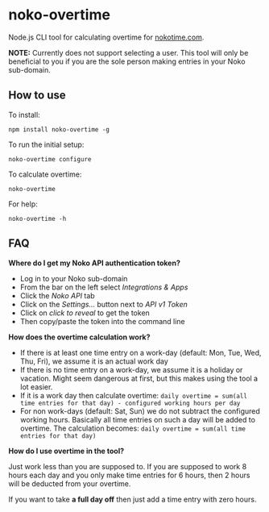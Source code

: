 # noko-overtime

Node.js CLI tool for calculating overtime for [nokotime.com](https://nokotime.com/). 

**NOTE:** Currently does not support selecting a user. This tool will only be beneficial to you if you are the sole person making entries in your Noko sub-domain.

## How to use

To install:

    npm install noko-overtime -g

To run the initial setup:
    
    noko-overtime configure
    
To calculate overtime:

    noko-overtime
    
For help:
  
    noko-overtime -h

## FAQ

**Where do I get my Noko API authentication token?**

- Log in to your Noko sub-domain
- From the bar on the left select *Integrations & Apps*
- Click the *Noko API* tab
- Click on the *Settings...* button next to *API v1 Token*
- Click on *click to reveal* to get the token
- Then copy/paste the token into the command line

**How does the overtime calculation work?**

- If there is at least one time entry on a work-day (default: Mon, Tue, Wed, Thu, Fri), we assume it is an actual work day
- If there is no time entry on a work-day, we assume it is a holiday or vacation. Might seem dangerous at first, but this makes using the tool a lot easier.
- If it is a work day then calculate overtime: `daily overtime = sum(all time entries for that day) - configured working hours per day`
- For non work-days (default: Sat, Sun) we do not subtract the configured working hours. Basically all time entries on such a day will be added to overtime. The calculation becomes: `daily overtime = sum(all time entries for that day)`

**How do I use overtime in the tool?**

Just work less than you are supposed to. If you are supposed to work 8 hours each day and you only make time entries for 6 hours, then 2 hours will be deducted from your overtime.

If you want to take **a full day off** then just add a time entry with zero hours.